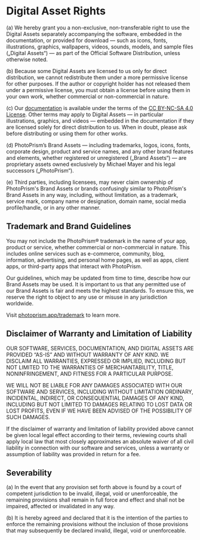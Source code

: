 # Digital Asset Rights

(a) We hereby grant you a non-exclusive, non-transferable right to use the Digital Assets separately accompanying the software, embedded in the documentation, or provided for download — such as icons, fonts, illustrations, graphics, wallpapers, videos, sounds, models, and sample files („Digital Assets“) — as part of the Official Software Distribution, unless otherwise noted.

(b) Because some Digital Assets are licensed to us only for direct distribution, we cannot redistribute them under a more permissive license for other purposes. If the author or copyright holder has not released them under a permissive license, you must obtain a license before using them in your own work, whether commercial or non-commercial in nature.

(c) Our [documentation](https://docs.photoprism.app/) is available under the terms of the [CC BY-NC-SA 4.0 License](https://docs.photoprism.app/license/docs/). Other terms may apply to Digital Assets — in particular illustrations, graphics, and videos — embedded in the documentation if they are licensed solely for direct distribution to us. When in doubt, please ask before distributing or using them for other works.

(d) PhotoPrism’s Brand Assets — including trademarks, logos, icons, fonts, corporate design, product and service names, and any other brand features and elements, whether registered or unregistered („Brand Assets“) — are proprietary assets owned exclusively by Michael Mayer and his legal successors („PhotoPrism“).

(e) Third parties, including licensees, may never claim ownership of PhotoPrism's Brand Assets or brands confusingly similar to PhotoPrism's Brand Assets in any way, including, without limitation, as a trademark, service mark, company name or designation, domain name, social media profile/handle, or in any other manner.

## Trademark and Brand Guidelines ##

You may not include the PhotoPrism® trademark in the name of your app, product or service, whether commercial or non-commercial in nature. This includes online services such as e-commerce, community, blog, information, advertising, and personal home pages, as well as apps, client apps, or third-party apps that interact with PhotoPrism.

Our guidelines, which may be updated from time to time, describe how our Brand Assets may be used. It is important to us that any permitted use of our Brand Assets is fair and meets the highest standards. To ensure this, we reserve the right to object to any use or misuse in any jurisdiction worldwide.

Visit [photoprism.app/trademark](https://photoprism.app/trademark) to learn more.

## Disclaimer of Warranty and Limitation of Liability ##

OUR SOFTWARE, SERVICES, DOCUMENTATION, AND DIGITAL ASSETS ARE PROVIDED “AS-IS” AND WITHOUT WARRANTY OF ANY KIND. WE DISCLAIM ALL WARRANTIES, EXPRESSED OR IMPLIED, INCLUDING BUT NOT LIMITED TO THE WARRANTIES OF MERCHANTABILITY, TITLE, NONINFRINGEMENT, AND FITNESS FOR A PARTICULAR PURPOSE.

WE WILL NOT BE LIABLE FOR ANY DAMAGES ASSOCIATED WITH OUR SOFTWARE AND SERVICES, INCLUDING WITHOUT LIMITATION ORDINARY, INCIDENTAL, INDIRECT, OR CONSEQUENTIAL DAMAGES OF ANY KIND, INCLUDING BUT NOT LIMITED TO DAMAGES RELATING TO LOST DATA OR LOST PROFITS, EVEN IF WE HAVE BEEN ADVISED OF THE POSSIBILITY OF SUCH DAMAGES.

If the disclaimer of warranty and limitation of liability provided above cannot be given local legal effect according to their terms, reviewing courts shall apply local law that most closely approximates an absolute waiver of all civil liability in connection with our software and services, unless a warranty or assumption of liability was provided in return for a fee.

## Severability ##

(a) In the event that any provision set forth above is found by a court of competent jurisdiction to be invalid, illegal, void or unenforceable, the remaining provisions shall remain in full force and effect and shall not be impaired, affected or invalidated in any way.

(b) It is hereby agreed and declared that it is the intention of the parties to enforce the remaining provisions without the inclusion of those provisions that may subsequently be declared invalid, illegal, void or unenforceable.

